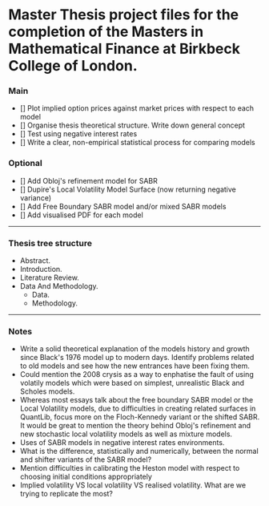 # Master Thesis project files for the completion of the Masters in Mathematical Finance at Birkbeck College of London.

### Main
- [] Plot implied option prices against market prices with respect to each model
- [] Organise thesis theoretical structure. Write down general concept
- [] Test using negative interest rates
- [] Write a clear, non-empirical statistical process for comparing models

### Optional
- [] Add Obloj's refinement model for SABR
- [] Dupire's Local Volatility Model Surface (now returning negative variance)
- [] Add Free Boundary SABR model and/or mixed SABR models
- [] Add visualised PDF for each model 

--------------------

### Thesis tree structure 

- Abstract.
- Introduction.
- Literature Review.
- Data And Methodology.
    - Data.
    - Methodology.

------

### Notes
- Write a solid theoretical explanation of the models history and growth since Black's 1976 model up to modern days. Identify problems related to old models and see how the new entrances have been fixing them.
- Could mention the 2008 crysis as a way to enphatise the fault of using volatily models which were based on simplest, unrealistic Black and Scholes models.
- Whereas most essays talk about the free boundary SABR model or the Local Volatility models, due to difficulties in creating related surfaces in QuantLib, focus more on the Floch-Kennedy variant or the shifted SABR. It would be great to mention the theory behind Obloj's refinement and new stochastic local volatility models as well as mixture models.
- Uses of SABR models in negative interest rates environments. 
- What is the difference, statistically and numerically, between the normal and shifter variants of the SABR model?
- Mention difficulties in calibrating the Heston model with respect to choosing initial conditions appropriately
- Implied volatility VS local volatility VS realised volatility. What are we trying to replicate the most?